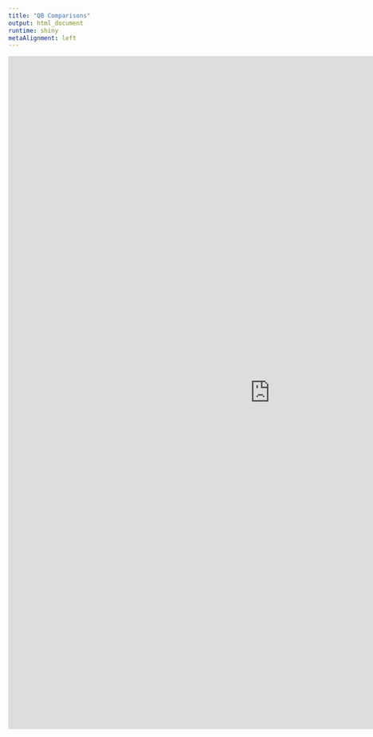 ```yaml
---
title: "QB Comparisons"
output: html_document
runtime: shiny
metaAlignment: left
---
```




<iframe width="1050" height="1350" scrolling="no" frameborder="no" align="left" src="https://cromwell421.shinyapps.io/qb_comparison/"> </iframe>



